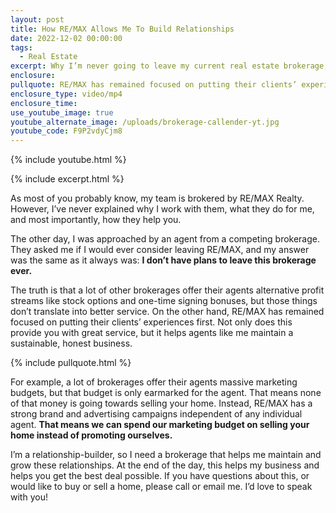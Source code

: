 ```yaml
---
layout: post
title: How RE/MAX Allows Me To Build Relationships
date: 2022-12-02 00:00:00
tags:
  - Real Estate
excerpt: Why I’m never going to leave my current real estate brokerage, RE/MAX.
enclosure:
pullquote: RE/MAX has remained focused on putting their clients’ experiences first.
enclosure_type: video/mp4
enclosure_time:
use_youtube_image: true
youtube_alternate_image: /uploads/brokerage-callender-yt.jpg
youtube_code: F9P2vdyCjm8
---
```

{% include youtube.html %}

{% include excerpt.html %}

As most of you probably know, my team is brokered by RE/MAX Realty. However, I’ve never explained why I work with them, what they do for me, and most importantly, how they help you.&nbsp;

The other day, I was approached by an agent from a competing brokerage. They asked me if I would ever consider leaving RE/MAX, and my answer was the same as it always was: **I don’t have plans to leave this brokerage ever.&nbsp;**

The truth is that a lot of other brokerages offer their agents alternative profit streams like stock options and one-time signing bonuses, but those things don’t translate into better service. On the other hand, RE/MAX has remained focused on putting their clients’ experiences first. Not only does this provide you with great service, but it helps agents like me maintain a sustainable, honest business.

{% include pullquote.html %}

For example, a lot of brokerages offer their agents massive marketing budgets, but that budget is only earmarked for the agent. That means none of that money is going towards selling your home. Instead, RE/MAX has a strong brand and advertising campaigns independent of any individual agent. **That means we can spend our marketing budget on selling your home instead of promoting ourselves.**&nbsp;

I’m a relationship-builder, so I need a brokerage that helps me maintain and grow these relationships. At the end of the day, this helps my business and helps you get the best deal possible. If you have questions about this, or would like to buy or sell a home, please call or email me. I’d love to speak with you\!